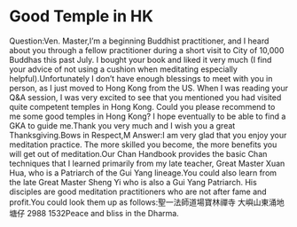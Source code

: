 # Good Temple in HK

Question:Ven. Master,I’m a beginning Buddhist practitioner, and I heard about you through a fellow practitioner during a short visit to City of 10,000 Buddhas this past July. I bought your book and liked it very much (I find your advice of not using a cushion when meditating especially helpful).Unfortunately I don’t have enough blessings to meet with you in person, as I just moved to Hong Kong from the US. When I was reading your Q&A session, I was very excited to see that you mentioned you had visited quite competent temples in Hong Kong. Could you please recommend to me some good temples in Hong Kong? I hope eventually to be able to find a GKA to guide me.Thank you very much and I wish you a great Thanksgiving.Bows in Respect,​M​        ​Answer:I am very glad that you enjoy your meditation practice. The more skilled you become, the more benefits you will get out of meditation.Our Chan Handbook provides the basic Chan techniques that I learned primarily from my late teacher, Great Master Xuan Hua, who is a Patriarch of the Gui Yang lineage.You could also learn from the late Great Master Sheng Yi who is also a Gui Yang Patriarch. His disciples are good meditation practitioners who are not after fame and profit.You could look them up as follows:聖一法師道場寶林禪寺 大嶼山東涌地塘仔 2988 1532​Peace and bliss in the Dharma.